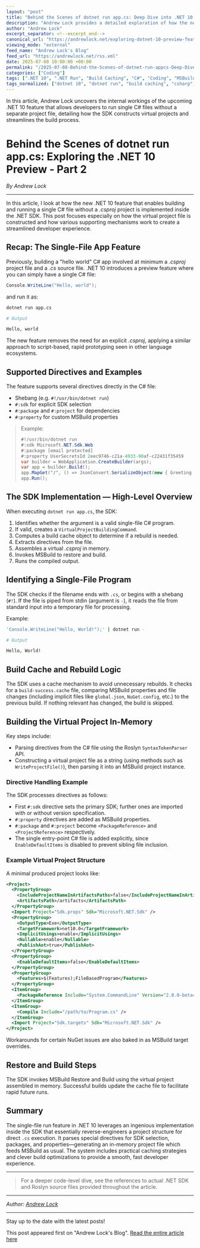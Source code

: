 ```yaml
---
layout: "post"
title: "Behind the Scenes of dotnet run app.cs: Deep Dive into .NET 10 Single-File Run Experience"
description: "Andrew Lock provides a detailed exploration of how the new single-file run feature in .NET 10 works under the hood. He investigates the implementation in the .NET SDK, focusing on virtual project file construction, build caching, directive handling, and the overall execution model for running C# files without a .csproj."
author: "Andrew Lock"
excerpt_separator: <!--excerpt_end-->
canonical_url: "https://andrewlock.net/exploring-dotnet-10-preview-features-2-behind-the-scenes-of-dotnet-run-app.cs/"
viewing_mode: "external"
feed_name: "Andrew Lock's Blog"
feed_url: "https://andrewlock.net/rss.xml"
date: 2025-07-08 10:00:00 +00:00
permalink: "/2025-07-08-Behind-the-Scenes-of-dotnet-run-appcs-Deep-Dive-into-NET-10-Single-File-Run-Experience.html"
categories: ["Coding"]
tags: [".NET 10", ".NET Run", "Build Caching", "C#", "Coding", "MSBuild", "Posts", "Roslyn", "SDK Directives", "Single File Application", "Source Code Dive", "Top Level Statements", "Virtual Project File"]
tags_normalized: ["dotnet 10", "dotnet run", "build caching", "csharp", "coding", "msbuild", "posts", "roslyn", "sdk directives", "single file application", "source code dive", "top level statements", "virtual project file"]
---
```


In this article, Andrew Lock uncovers the internal workings of the upcoming .NET 10 feature that allows developers to run single C# files without a separate project file, detailing how the SDK constructs virtual projects and streamlines the build process.<!--excerpt_end-->

# Behind the Scenes of dotnet run app.cs: Exploring the .NET 10 Preview - Part 2

*By Andrew Lock*

---

In this article, I look at how the new .NET 10 feature that enables building and running a single C# file without a *.csproj* project is implemented inside the .NET SDK. This post focuses especially on how the virtual project file is constructed and how various supporting mechanisms work to create a streamlined developer experience.

## Recap: The Single-File App Feature

Previously, building a "hello world" C# app involved at minimum a *.csproj* project file and a *.cs* source file. .NET 10 introduces a preview feature where you can simply have a single C# file:

```csharp
Console.WriteLine("Hello, world");
```

and run it as:

```bash
dotnet run app.cs

# Output

Hello, world
```

The new feature removes the need for an explicit *.csproj*, applying a similar approach to script-based, rapid prototyping seen in other language ecosystems.

## Supported Directives and Examples

The feature supports several directives directly in the C# file:

- Shebang (e.g. `#!/usr/bin/dotnet run`)
- `#:sdk` for explicit SDK selection
- `#:package` and `#:project` for dependencies
- `#:property` for custom MSBuild properties

> Example:
>
> ```csharp
> #!/usr/bin/dotnet run
> #:sdk Microsoft.NET.Sdk.Web
> #:package [email protected]
> #:property UserSecretsId 2eec9746-c21a-4933-90af-c22431f35459
> var builder = WebApplication.CreateBuilder(args);
> var app = builder.Build();
> app.MapGet("/", () => JsonConvert.SerializeObject(new { Greeting = "Hello, World!" }));
> app.Run();
> ```

## The SDK Implementation — High-Level Overview

When executing `dotnet run app.cs`, the SDK:

1. Identifies whether the argument is a valid single-file C# program.
2. If valid, creates a `VirtualProjectBuildingCommand`.
3. Computes a build cache object to determine if a rebuild is needed.
4. Extracts directives from the file.
5. Assembles a virtual *.csproj* in memory.
6. Invokes MSBuild to restore and build.
7. Runs the compiled output.

## Identifying a Single-File Program

The SDK checks if the filename ends with `.cs`, or begins with a shebang (`#!`). If the file is piped from stdin (argument is `-`), it reads the file from standard input into a temporary file for processing.

Example:

```bash
'Console.WriteLine("Hello, World!");' | dotnet run -

# Output

Hello, World!
```

## Build Cache and Rebuild Logic

The SDK uses a cache mechanism to avoid unnecessary rebuilds. It checks for a `build-success.cache` file, comparing MSBuild properties and file changes (including implicit files like `global.json`, `NuGet.config`, etc.) to the previous build. If nothing relevant has changed, the build is skipped.

## Building the Virtual Project In-Memory

Key steps include:

- Parsing directives from the C# file using the Roslyn `SyntaxTokenParser` API.
- Constructing a virtual project file as a string (using methods such as `WriteProjectFile()`), then parsing it into an MSBuild project instance.

### Directive Handling Example

The SDK processes directives as follows:

- First `#:sdk` directive sets the primary SDK; further ones are imported with or without version specification.
- `#:property` directives are added as MSBuild properties.
- `#:package` and `#:project` become `<PackageReference>` and `<ProjectReference>` respectively.
- The single entry-point C# file is added explicitly, since `EnableDefaultItems` is disabled to prevent sibling file inclusion.

### Example Virtual Project Structure

A minimal produced project looks like:

```xml
<Project>
  <PropertyGroup>
    <IncludeProjectNameInArtifactsPaths>false</IncludeProjectNameInArtifactsPaths>
    <ArtifactsPath>/artifacts</ArtifactsPath>
  </PropertyGroup>
  <Import Project="Sdk.props" Sdk="Microsoft.NET.Sdk" />
  <PropertyGroup>
    <OutputType>Exe</OutputType>
    <TargetFramework>net10.0</TargetFramework>
    <ImplicitUsings>enable</ImplicitUsings>
    <Nullable>enable</Nullable>
    <PublishAot>true</PublishAot>
  </PropertyGroup>
  <PropertyGroup>
    <EnableDefaultItems>false</EnableDefaultItems>
  </PropertyGroup>
  <PropertyGroup>
    <Features>$(Features);FileBasedProgram</Features>
  </PropertyGroup>
  <ItemGroup>
    <PackageReference Include="System.CommandLine" Version="2.0.0-beta4.22272.1" />
  </ItemGroup>
  <ItemGroup>
    <Compile Include="/path/to/Program.cs" />
  </ItemGroup>
  <Import Project="Sdk.targets" Sdk="Microsoft.NET.Sdk" />
</Project>
```

Workarounds for certain NuGet issues are also baked in as MSBuild target overrides.

## Restore and Build Steps

The SDK invokes MSBuild Restore and Build using the virtual project assembled in memory. Successful builds update the cache file to facilitate rapid future runs.

## Summary

The single-file run feature in .NET 10 leverages an ingenious implementation inside the SDK that essentially reverse-engineers a project structure for direct `.cs` execution. It parses special directives for SDK selection, packages, and properties—generating an in-memory project file which feeds MSBuild as usual. The system includes practical caching strategies and clever build optimizations to provide a smooth, fast developer experience.

---

> For a deeper code-level dive, see the references to actual .NET SDK and Roslyn source files provided throughout the article.

---

*Author: [Andrew Lock](https://www.andrewlock.net/)*

---

Stay up to the date with the latest posts!

This post appeared first on "Andrew Lock's Blog". [Read the entire article here](https://andrewlock.net/exploring-dotnet-10-preview-features-2-behind-the-scenes-of-dotnet-run-app.cs/)
